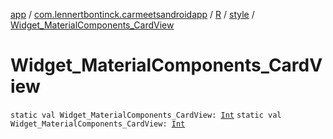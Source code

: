 [app](../../../index.md) / [com.lennertbontinck.carmeetsandroidapp](../../index.md) / [R](../index.md) / [style](index.md) / [Widget_MaterialComponents_CardView](./-widget_-material-components_-card-view.md)

# Widget_MaterialComponents_CardView

`static val Widget_MaterialComponents_CardView: `[`Int`](https://kotlinlang.org/api/latest/jvm/stdlib/kotlin/-int/index.html)
`static val Widget_MaterialComponents_CardView: `[`Int`](https://kotlinlang.org/api/latest/jvm/stdlib/kotlin/-int/index.html)